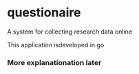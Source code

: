 
# questionaire

A system for collecting research data online

This application isdeveloped in go

### More explanationation later

 



